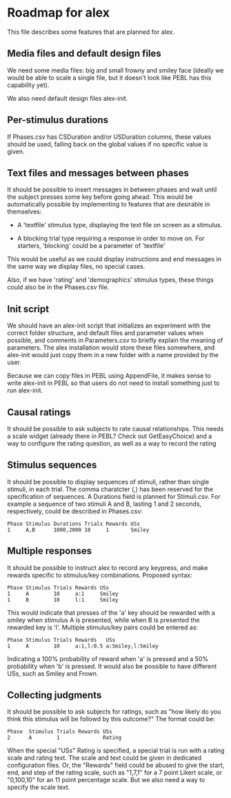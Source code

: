 Roadmap for alex
================

This file describes some features that are planned for alex.

Media files and default design files
--------------------------------

We need some media files: big and small frowny and smiley face
(ideally we would be able to scale a single file, but it doesn't look
like PEBL has this capability yet).

We also need default design files alex-init.


Per-stimulus durations
----------------------

If Phases.csv has CSDuration and/or USDuration columns, these values
should be used, falling back on the global values if no specific value
is given.


Text files and messages between phases
--------------------------------------

It should be possible to insert messages in between phases and wait
until the subject presses some key before going ahead. This would be
automatically possible by implementing to features that are desirable
in themselves:

- A 'textfile' stimulus type, displaying the text file on screen as a
  stimulus.

- A blocking trial type requiring a response in order to move on. For
  starters, 'blocking' could be a parameter of 'textfile'

This would be useful as we could display instructions and end messages
in the same way we display files, no special cases.

Also, if we have 'rating' and 'demographics' stimulus types, these
things could also be in the Phases.csv file. 

Init script
-----------

We should have an alex-init script that initializes an experiment with
the correct folder structure, and default files and parameter values
when possible, and comments in Parameters.csv to briefly explain the
meaning of parameters. The alex installation would store these files
somewhere, and alex-init would just copy them in a new folder with a
name provided by the user.

Because we can copy files in PEBL using AppendFile, it makes sense to
write alex-init in PEBL so that users do not need to install something
just to run alex-init.


Causal ratings
--------------

It should be possible to ask subjects to rate causal
relationships. This needs a scale widget (already there in PEBL? Check
out GetEasyChoice) and a way to configure the rating question, as well
as a way to record the rating

Stimulus sequences
------------------

It should be possible to display sequences of stimuli, rather than
single stimuli, in each trial. The comma charatcter (,) has been
reserved for the specification of sequences. A Durations field is
planned for Stimuli.csv. For example a sequence of two stimuli A and
B, lasting 1 and 2 seconds, respectively, could be described in
Phases.csv:

    Phase Stimulus Durations Trials Rewards USs
    1     A,B      1000,2000 10     1       Smiley

Multiple responses
------------------

It should be possible to instruct alex to record any keypress, and
make rewards specific to stimulus/key combinations. Proposed syntax:

    Phase Stimulus Trials Rewards USs
    1     A        10     a:1     Smiley
    1     B        10     l:1     Smiley

This would indicate that presses of the 'a' key should be rewarded
with a smiley when stimulus A is presented, while when B is presented
the rewarded key is 'l'. Multiple stimulus/key pairs could be entered
as:

    Phase Stimulus Trials Rewards   USs
    1     A        10     a:1,l:0.5 a:Smiley,l:Smiley

Indicating a 100% probability of reward when 'a' is pressed and a 50%
probability when 'b' is pressed. It would also be possible to have
different USs, such as Smiley and Frown.


Collecting judgments
--------------------

It should be possible to ask subjects for ratings, such as "how likely
do you think this stimulus will be followd by this outcome?" The
format could be:

    Phase  Stimulus Trials Rewards USs
    2      A        1              Rating

When the special "USs" Rating is specified, a special trial is run
with a rating scale and rating text. The scale and text could be given
in dedicated configuration files. Or, the "Rewards" field could be
abused to give the start, end, and step of the rating scale, such as
"1,7,1" for a 7 point Likert scale, or "0,100,10" for an 11 point
percentage scale. But we also need a way to specify the scale text.